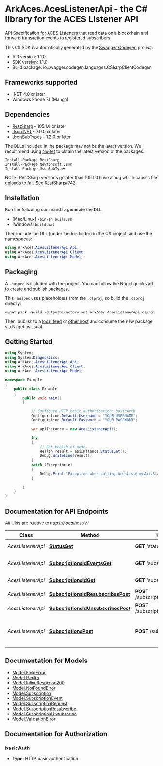 # ArkAces.AcesListenerApi - the C# library for the ACES Listener API

API Specification for ACES Listeners that read data on a blockchain and forward transaction events to registered subscribers. 

This C# SDK is automatically generated by the [Swagger Codegen](https://github.com/swagger-api/swagger-codegen) project:

- API version: 1.1.0
- SDK version: 1.1.0
- Build package: io.swagger.codegen.languages.CSharpClientCodegen

<a name="frameworks-supported"></a>
## Frameworks supported
- .NET 4.0 or later
- Windows Phone 7.1 (Mango)

<a name="dependencies"></a>
## Dependencies
- [RestSharp](https://www.nuget.org/packages/RestSharp) - 105.1.0 or later
- [Json.NET](https://www.nuget.org/packages/Newtonsoft.Json/) - 7.0.0 or later
- [JsonSubTypes](https://www.nuget.org/packages/JsonSubTypes/) - 1.2.0 or later

The DLLs included in the package may not be the latest version. We recommend using [NuGet](https://docs.nuget.org/consume/installing-nuget) to obtain the latest version of the packages:
```
Install-Package RestSharp
Install-Package Newtonsoft.Json
Install-Package JsonSubTypes
```

NOTE: RestSharp versions greater than 105.1.0 have a bug which causes file uploads to fail. See [RestSharp#742](https://github.com/restsharp/RestSharp/issues/742)

<a name="installation"></a>
## Installation
Run the following command to generate the DLL
- [Mac/Linux] `/bin/sh build.sh`
- [Windows] `build.bat`

Then include the DLL (under the `bin` folder) in the C# project, and use the namespaces:
```csharp
using ArkAces.AcesListenerApi.Api;
using ArkAces.AcesListenerApi.Client;
using ArkAces.AcesListenerApi.Model;
```
<a name="packaging"></a>
## Packaging

A `.nuspec` is included with the project. You can follow the Nuget quickstart to [create](https://docs.microsoft.com/en-us/nuget/quickstart/create-and-publish-a-package#create-the-package) and [publish](https://docs.microsoft.com/en-us/nuget/quickstart/create-and-publish-a-package#publish-the-package) packages.

This `.nuspec` uses placeholders from the `.csproj`, so build the `.csproj` directly:

```
nuget pack -Build -OutputDirectory out ArkAces.AcesListenerApi.csproj
```

Then, publish to a [local feed](https://docs.microsoft.com/en-us/nuget/hosting-packages/local-feeds) or [other host](https://docs.microsoft.com/en-us/nuget/hosting-packages/overview) and consume the new package via Nuget as usual.

<a name="getting-started"></a>
## Getting Started

```csharp
using System;
using System.Diagnostics;
using ArkAces.AcesListenerApi.Api;
using ArkAces.AcesListenerApi.Client;
using ArkAces.AcesListenerApi.Model;

namespace Example
{
    public class Example
    {
        public void main()
        {

            // Configure HTTP basic authorization: basicAuth
            Configuration.Default.Username = "YOUR_USERNAME";
            Configuration.Default.Password = "YOUR_PASSWORD";

            var apiInstance = new AcesListenerApi();

            try
            {
                // Get Health of node.
                Health result = apiInstance.StatusGet();
                Debug.WriteLine(result);
            }
            catch (Exception e)
            {
                Debug.Print("Exception when calling AcesListenerApi.StatusGet: " + e.Message );
            }

        }
    }
}
```

<a name="documentation-for-api-endpoints"></a>
## Documentation for API Endpoints

All URIs are relative to *https://localhost/v1*

Class | Method | HTTP request | Description
------------ | ------------- | ------------- | -------------
*AcesListenerApi* | [**StatusGet**](docs/AcesListenerApi.md#statusget) | **GET** /status | Get Health of node.
*AcesListenerApi* | [**SubscriptionsIdEventsGet**](docs/AcesListenerApi.md#subscriptionsideventsget) | **GET** /subscriptions/{id}/events | List Subscription Events
*AcesListenerApi* | [**SubscriptionsIdGet**](docs/AcesListenerApi.md#subscriptionsidget) | **GET** /subscriptions/{id} | Gets Subscription
*AcesListenerApi* | [**SubscriptionsIdResubscribesPost**](docs/AcesListenerApi.md#subscriptionsidresubscribespost) | **POST** /subscriptions/{id}/resubscribes | Create a Resubscribe.
*AcesListenerApi* | [**SubscriptionsIdUnsubscribesPost**](docs/AcesListenerApi.md#subscriptionsidunsubscribespost) | **POST** /subscriptions/{id}/unsubscribes | Create an Unsubscription.
*AcesListenerApi* | [**SubscriptionsPost**](docs/AcesListenerApi.md#subscriptionspost) | **POST** /subscriptions | Registers a subscriber node to receive blockchain events.


<a name="documentation-for-models"></a>
## Documentation for Models

 - [Model.FieldError](docs/FieldError.md)
 - [Model.Health](docs/Health.md)
 - [Model.InlineResponse200](docs/InlineResponse200.md)
 - [Model.NotFoundError](docs/NotFoundError.md)
 - [Model.Subscription](docs/Subscription.md)
 - [Model.SubscriptionEvent](docs/SubscriptionEvent.md)
 - [Model.SubscriptionRequest](docs/SubscriptionRequest.md)
 - [Model.SubscriptionResubscribe](docs/SubscriptionResubscribe.md)
 - [Model.SubscriptionUnsubscribe](docs/SubscriptionUnsubscribe.md)
 - [Model.ValidationError](docs/ValidationError.md)


<a name="documentation-for-authorization"></a>
## Documentation for Authorization

<a name="basicAuth"></a>
### basicAuth

- **Type**: HTTP basic authentication

